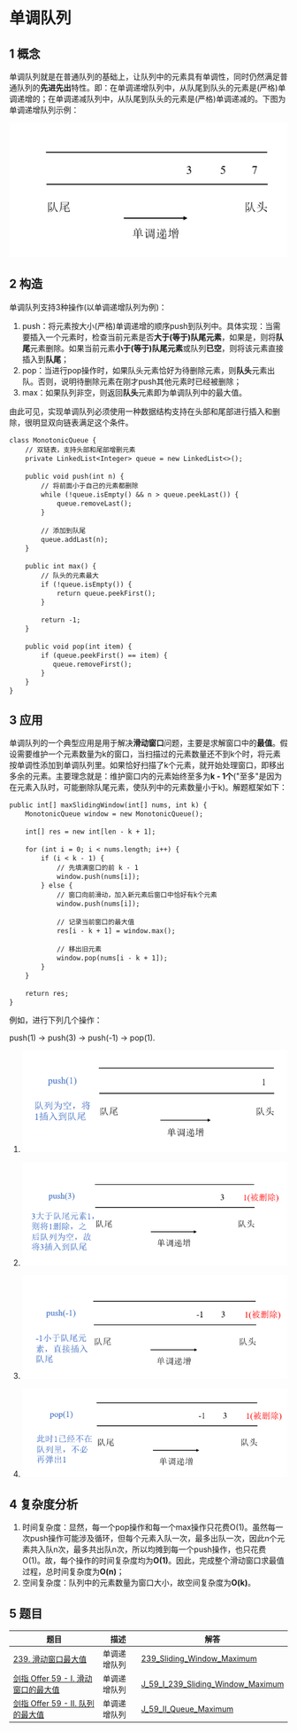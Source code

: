 # 单调队列

## 1 概念

单调队列就是在普通队列的基础上，让队列中的元素具有单调性，同时仍然满足普通队列的**先进先出**特性。即：在单调递增队列中，从队尾到队头的元素是(严格)单调递增的；在单调递减队列中，从队尾到队头的元素是(严格)单调递减的。下图为单调递增队列示例：

![单调递增队列](images/单调递增队列.png)

## 2 构造

单调队列支持3种操作(以单调递增队列为例)：

1. push：将元素按大小(严格)单调递增的顺序push到队列中。具体实现：当需要插入一个元素时，检查当前元素是否**大于(等于)队尾元素**，如果是，则将**队尾**元素删除。如果当前元素**小于(等于)队尾元素**或队列**已空**，则将该元素直接插入到**队尾**；
2. pop：当进行pop操作时，如果队头元素恰好为待删除元素，则**队头**元素出队。否则，说明待删除元素在刚才push其他元素时已经被删除；
3. max：如果队列非空，则返回**队头**元素即为单调队列中的最大值。

由此可见，实现单调队列必须使用一种数据结构支持在头部和尾部进行插入和删除，很明显双向链表满足这个条件。

```
class MonotonicQueue {
    // 双链表，支持头部和尾部增删元素
    private LinkedList<Integer> queue = new LinkedList<>();

    public void push(int n) {
    	// 将前面小于自己的元素都删除
        while (!queue.isEmpty() && n > queue.peekLast()) {
            queue.removeLast();
        }
        
        // 添加到队尾
        queue.addLast(n);
    }
    
    public int max() {
    	// 队头的元素最大
        if (!queue.isEmpty()) {
            return queue.peekFirst();
        }
        
        return -1;
	}
	
	public void pop(int item) {
        if (queue.peekFirst() == item) {
           queue.removeFirst();
        }
	}
}
```

## 3 应用

单调队列的一个典型应用是用于解决**滑动窗口**问题，主要是求解窗口中的**最值**。假设需要维护一个元素数量为k的窗口，当扫描过的元素数量还不到k个时，将元素按单调性添加到单调队列里。如果恰好扫描了k个元素，就开始处理窗口，即移出多余的元素。主要理念就是：维护窗口内的元素始终至多为**k - 1个**("至多"是因为在元素入队时，可能删除队尾元素，使队列中的元素数量小于k)。解题框架如下：

```
public int[] maxSlidingWindow(int[] nums, int k) {
    MonotonicQueue window = new MonotonicQueue();
    
    int[] res = new int[len - k + 1];

    for (int i = 0; i < nums.length; i++) {
        if (i < k - 1) {
            // 先填满窗口的前 k - 1
            window.push(nums[i]);
        } else { 
            // 窗口向前滑动，加入新元素后窗口中恰好有k个元素
            window.push(nums[i]);
            
            // 记录当前窗口的最大值
            res[i - k + 1] = window.max();
            
            // 移出旧元素
            window.pop(nums[i - k + 1]);
        }
    }
    
    return res;
}
```

例如，进行下列几个操作：

push(1) -> push(3) -> push(-1) -> pop(1).

1. ![push(1)](images/push(1).png)

2. ![push(3)](images/push(3).png)

3. ![push(-1)](images/push(-1).png)

4. ![pop(1)](images/pop(1).png)

## 4 复杂度分析

1. 时间复杂度：显然，每一个pop操作和每一个max操作只花费O(1)。虽然每一次push操作可能涉及循环，但每个元素入队一次，最多出队一次，因此n个元素共入队n次，最多共出队n次，所以均摊到每一个push操作，也只花费O(1)。故，每个操作的时间复杂度均为**O(1)**。因此，完成整个滑动窗口求最值过程，总时间复杂度为**O(n)**；
2. 空间复杂度：队列中的元素数量为窗口大小，故空间复杂度为**O(k)**。

## 5 题目

| 题目                                                         | 描述         | 解答                                                         |
| ------------------------------------------------------------ | ------------ | ------------------------------------------------------------ |
| [239. 滑动窗口最大值](https://leetcode-cn.com/problems/sliding-window-maximum/) | 单调递增队列 | [239_Sliding_Window_Maximum](https://github.com/YihaoChan/DataStructureAndAlgorithms/blob/main/leetcode/solution/239_Sliding_Window_Maximum.md) |
| [剑指 Offer 59 - I. 滑动窗口的最大值](https://leetcode-cn.com/problems/hua-dong-chuang-kou-de-zui-da-zhi-lcof/) | 单调递增队列 | [J_59_I_239_Sliding_Window_Maximum](https://github.com/YihaoChan/DataStructureAndAlgorithms/blob/main/leetcode/solution/J_59_I_239_Sliding_Window_Maximum.md) |
| [剑指 Offer 59 - II. 队列的最大值](https://leetcode-cn.com/problems/dui-lie-de-zui-da-zhi-lcof/) | 单调递增队列 | [J_59_II_Queue_Maximum](https://github.com/YihaoChan/DataStructureAndAlgorithms/blob/main/leetcode/solution/J_59_II_Queue_Maximum.md) |

